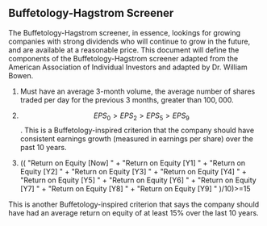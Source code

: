 ## Buffetology-Hagstrom Screener

The Buffetology-Hagstrom screener, in essence, lookings for growing companies with strong dividends who will continue to grow in the future, and are available at a reasonable price. This document will define the components of the Buffetology-Hagstrom screener adapted from the American Association of Individual Investors and adapted by Dr. William Bowen.

1.  Must have an average 3-month volume, the average number of shares traded per day for the previous 3 months, greater than $100,000$.

1. $$EPS_0 > EPS_2 > EPS_5 > EPS_9$$. This is a Buffetology-inspired criterion that the company should have consistent earnings growth (measured in earnings per share) over the past 10 years.

1.  ((  "Return on Equity [Now] " +  "Return on Equity [Y1] " +  "Return on Equity [Y2] " +  "Return on Equity [Y3] " +  "Return on Equity [Y4] " +  "Return on Equity [Y5] " +  "Return on Equity [Y6] " +  "Return on Equity [Y7] " +  "Return on Equity [Y8] " +  "Return on Equity [Y9] " )/10)>=15

This is another Buffetology-inspired criterion that says the company should have had an average return on equity of at least 15\% over the last 10 years.

